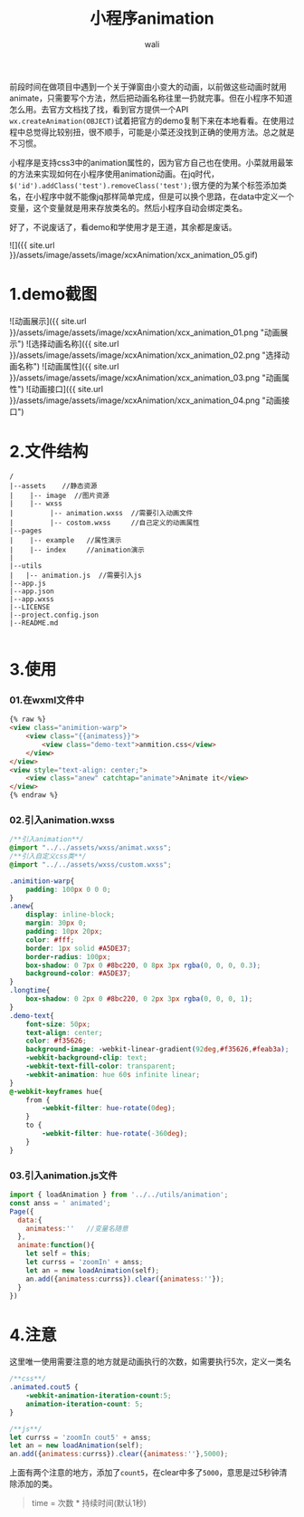﻿---
layout: post
title: 小程序animation  #标题
tagline: 在小程序中使用animation
category: miniPrograms      #分类
author: wali    #作者
tag: animation     #标签
ghurl: https://github.com/walidream/xcxAnimation       #github url
ghurl_zip: https://github.com/walidream/xcxAnimation.git   #github zip下载
comments: true

post_nav: false
---

前段时间在做项目中遇到一个关于弹窗由小变大的动画，以前做这些动画时就用animate，只需要写个方法，然后把动画名称往里一扔就完事。但在小程序不知道怎么用。去官方文档找了找，看到官方提供一个API `wx.createAnimation(OBJECT)`试着把官方的demo复制下来在本地看看。在使用过程中总觉得比较别扭，很不顺手，可能是小菜还没找到正确的使用方法。总之就是不习惯。

小程序是支持css3中的animation属性的，因为官方自己也在使用。小菜就用最笨的方法来实现如何在小程序使用animation动画。在jq时代，`$('id').addClass('test').removeClass('test');`很方便的为某个标签添加类名，在小程序中就不能像jq那样简单完成，但是可以换个思路，在data中定义一个变量，这个变量就是用来存放类名的。然后小程序自动会绑定类名。

好了，不说废话了，看demo和学使用才是王道，其余都是废话。

![]({{ site.url }}/assets/image/assets/image/xcxAnimation/xcx_animation_05.gif)

# 1.demo截图

![动画展示]({{ site.url }}/assets/image/assets/image/xcxAnimation/xcx_animation_01.png "动画展示")
![选择动画名称]({{ site.url }}/assets/image/assets/image/xcxAnimation/xcx_animation_02.png "选择动画名称")
![动画属性]({{ site.url }}/assets/image/assets/image/xcxAnimation/xcx_animation_03.png "动画属性")
![动画接口]({{ site.url }}/assets/image/assets/image/xcxAnimation/xcx_animation_04.png "动画接口")

# 2.文件结构

```
/
|--assets    //静态资源
|    |-- image  //图片资源
|    |-- wxss  
|         |-- animation.wxss  //需要引入动画文件
|         |-- costom.wxss     //自己定义的动画属性
|--pages
|    |-- example   //属性演示
|    |-- index     //animation演示
|
|--utils
|   |-- animation.js  //需要引入js
|--app.js
|--app.json
|--app.wxss
|--LICENSE
|--project.config.json
|--README.md


```

# 3.使用

### 01.在wxml文件中

```html
{% raw %}
<view class="animition-warp">
    <view class="{{animatess}}">
        <view class="demo-text">anmition.css</view>
    </view>
</view>
<view style="text-align: center;">
    <view class="anew" catchtap="animate">Animate it</view>
</view>
{% endraw %}
```


### 02.引入animation.wxss

```css
/**引入animation**/
@import "../../assets/wxss/animat.wxss";  
/**引入自定义css类**/
@import "../../assets/wxss/custom.wxss";

.animition-warp{
    padding: 100px 0 0 0;
}
.anew{
    display: inline-block;
    margin: 30px 0;
    padding: 10px 20px;
    color: #fff;
    border: 1px solid #A5DE37;
    border-radius: 100px;
    box-shadow: 0 7px 0 #8bc220, 0 8px 3px rgba(0, 0, 0, 0.3);
    background-color: #A5DE37;
}
.longtime{
    box-shadow: 0 2px 0 #8bc220, 0 2px 3px rgba(0, 0, 0, 1);
}
.demo-text{
    font-size: 50px;
    text-align: center;
    color: #f35626;
    background-image: -webkit-linear-gradient(92deg,#f35626,#feab3a);
    -webkit-background-clip: text;
    -webkit-text-fill-color: transparent;
    -webkit-animation: hue 60s infinite linear;
}
@-webkit-keyframes hue{
    from {
        -webkit-filter: hue-rotate(0deg);
    }
    to {
        -webkit-filter: hue-rotate(-360deg);
    }
}
```

### 03.引入animation.js文件

```javascript
import { loadAnimation } from '../../utils/animation';
const anss = ' animated';
Page({
  data:{
    animatess:''   //变量名随意
  },
  animate:function(){
    let self = this;
    let currss = 'zoomIn' + anss;
    let an = new loadAnimation(self);
    an.add({animatess:currss}).clear({animatess:''});
  }
})
```

# 4.注意

这里唯一使用需要注意的地方就是动画执行的次数，如需要执行5次，定义一类名

```css
/**css**/
.animated.cout5 {
    -webkit-animation-iteration-count:5;
    animation-iteration-count: 5;
}
```

```javascript
/**js**/
let currss = 'zoomIn cout5' + anss;    
let an = new loadAnimation(self);
an.add({animatess:currss}).clear({animatess:''},5000);
```
上面有两个注意的地方，添加了`count5`，在clear中多了`5000`，意思是过5秒钟清除添加的类。

> time = 次数 * 持续时间(默认1秒) 




























